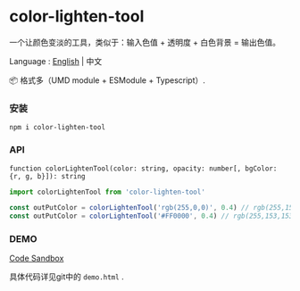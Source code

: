 # color-lighten-tool

一个让颜色变淡的工具，类似于：输入色值 + 透明度 + 白色背景 = 输出色值。

Language : [English]((./README.md)) | 中文



📦 格式多（UMD module + ESModule + Typescript）.



### 安装

```
npm i color-lighten-tool
```



### API

`function colorLightenTool(color: string, opacity: number[, bgColor: {r, g, b}]): string`

```js
import colorLightenTool from 'color-lighten-tool'

const outPutColor = colorLightenTool('rgb(255,0,0)', 0.4) // rgb(255,153,153)
const outPutColor = colorLightenTool('#FF0000', 0.4) // rgb(255,153,153)
````

### DEMO

[Code Sandbox](https://codesandbox.io/s/color-lighten-tool-demo-g1851?file=/index.html)

具体代码详见git中的 `demo.html` .


